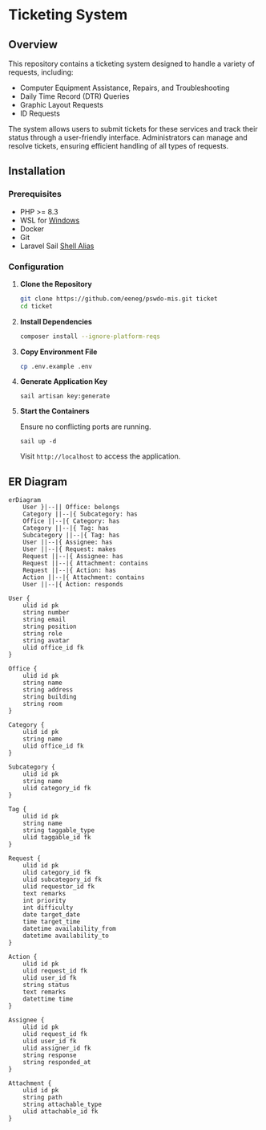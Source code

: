 # Ticketing System

## Overview

This repository contains a ticketing system designed to handle a variety of requests, including:

- Computer Equipment Assistance, Repairs, and Troubleshooting
- Daily Time Record (DTR) Queries
- Graphic Layout Requests
- ID Requests

The system allows users to submit tickets for these services and track their status through a user-friendly interface. Administrators can manage and resolve tickets, ensuring efficient handling of all types of requests.

## Installation

### Prerequisites
- PHP >= 8.3
- WSL for [Windows](https://learn.microsoft.com/en-us/windows/wsl/install)
- Docker
- Git
- Laravel Sail [Shell Alias](https://laravel.com/docs/11.x/sail#configuring-a-shell-alias)

### Configuration
1. **Clone the Repository**
   ```bash
   git clone https://github.com/eeneg/pswdo-mis.git ticket
   cd ticket
   ```

2. **Install Dependencies**
    ```bash
    composer install --ignore-platform-reqs
    ```

2. **Copy Environment File**
   ```bash
   cp .env.example .env
   ```

3. **Generate Application Key**
   ```
   sail artisan key:generate
   ```

4. **Start the Containers**

   Ensure no conflicting ports are running.
   ```
   sail up -d
   ```
   Visit `http://localhost` to access the application.


## ER Diagram
```mermaid
erDiagram
    User }|--|| Office: belongs
    Category ||--|{ Subcategory: has
    Office ||--|{ Category: has
    Category ||--|{ Tag: has
    Subcategory ||--|{ Tag: has
    User ||--|{ Assignee: has
    User ||--|{ Request: makes
    Request ||--|{ Assignee: has
    Request ||--|{ Attachment: contains
    Request ||--|{ Action: has
    Action ||--|{ Attachment: contains
    User ||--|{ Action: responds

User {
    ulid id pk
    string number
    string email
    string position
    string role
    string avatar
    ulid office_id fk
}

Office {
    ulid id pk
    string name
    string address
    string building
    string room
}

Category {
    ulid id pk
    string name
    ulid office_id fk
}

Subcategory {
    ulid id pk
    string name
    ulid category_id fk
}

Tag {
    ulid id pk
    string name
    string taggable_type
    ulid taggable_id fk
}

Request {
    ulid id pk
    ulid category_id fk
    ulid subcategory_id fk
    ulid requestor_id fk
    text remarks
    int priority
    int difficulty
    date target_date
    time target_time
    datetime availability_from
    datetime availability_to
}

Action {
    ulid id pk
    ulid request_id fk
    ulid user_id fk
    string status
    text remarks
    datettime time
}

Assignee {
    ulid id pk
    ulid request_id fk
    ulid user_id fk
    ulid assigner_id fk
    string response
    string responded_at
}

Attachment {
    ulid id pk
    string path
    string attachable_type
    ulid attachable_id fk
}
